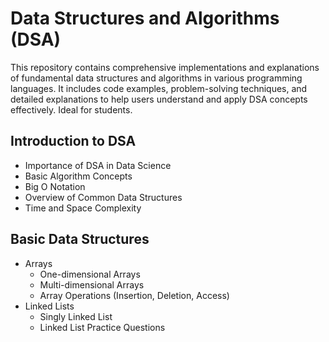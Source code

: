 # Data Structures and Algorithms (DSA)
This repository contains comprehensive implementations and explanations of fundamental data structures and algorithms in various programming languages. It includes code examples, problem-solving techniques, and detailed explanations to help users understand and apply DSA concepts effectively. Ideal for students.

## Introduction to DSA

- Importance of DSA in Data Science
- Basic Algorithm Concepts
- Big O Notation
- Overview of Common Data Structures
- Time and Space Complexity

## Basic Data Structures

- Arrays
    - One-dimensional Arrays
    - Multi-dimensional Arrays 
    - Array Operations (Insertion, Deletion, Access)
- Linked Lists
    - Singly Linked List
    - Linked List Practice Questions